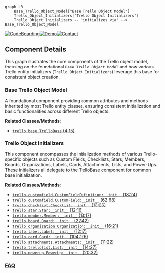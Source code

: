 ```mermaid
graph LR
    Base_Trello_Object_Model["Base Trello Object Model"]
    Trello_Object_Initializers["Trello Object Initializers"]
    Trello_Object_Initializers -- "initializes via" --> Base_Trello_Object_Model
```
[![CodeBoarding](https://img.shields.io/badge/Generated%20by-CodeBoarding-9cf?style=flat-square)](https://github.com/CodeBoarding/CodeBoarding)[![Demo](https://img.shields.io/badge/Try%20our-Demo-blue?style=flat-square)](https://www.codeboarding.org/demo)[![Contact](https://img.shields.io/badge/Contact%20us%20-%20contact@codeboarding.org-lightgrey?style=flat-square)](mailto:contact@codeboarding.org)

## Component Details

This graph illustrates the core components of the Trello object model, focusing on the foundational `Base Trello Object Model` and how various Trello entity initializers (`Trello Object Initializers`) leverage this base for consistent object creation.

### Base Trello Object Model
A foundational component providing common attributes and methods inherited by most Trello entity classes, ensuring consistent initialization and basic functionalities across different Trello objects.


**Related Classes/Methods**:

- <a href="https://github.com/sarumont/py-trello/blob/master/trello/base.py#L4-L15" target="_blank" rel="noopener noreferrer">`trello.base.TrelloBase` (4:15)</a>


### Trello Object Initializers
This component encompasses the initialization methods of various Trello-specific objects such as Custom Fields, Checklists, Stars, Members, Boards, Organizations, Labels, Cards, Attachments, Lists, and Power-Ups. These initializers all delegate to the TrelloBase component for common base initialization.


**Related Classes/Methods**:

- <a href="https://github.com/sarumont/py-trello/blob/master/trello/customfield.py#L18-L24" target="_blank" rel="noopener noreferrer">`trello.customfield.CustomFieldDefinition:__init__` (18:24)</a>
- <a href="https://github.com/sarumont/py-trello/blob/master/trello/customfield.py#L62-L68" target="_blank" rel="noopener noreferrer">`trello.customfield.CustomField:__init__` (62:68)</a>
- <a href="https://github.com/sarumont/py-trello/blob/master/trello/checklist.py#L13-L26" target="_blank" rel="noopener noreferrer">`trello.checklist.Checklist:__init__` (13:26)</a>
- <a href="https://github.com/sarumont/py-trello/blob/master/trello/star.py#L12-L16" target="_blank" rel="noopener noreferrer">`trello.star.Star:__init__` (12:16)</a>
- <a href="https://github.com/sarumont/py-trello/blob/master/trello/member.py#L13-L17" target="_blank" rel="noopener noreferrer">`trello.member.Member:__init__` (13:17)</a>
- <a href="https://github.com/sarumont/py-trello/blob/master/trello/board.py#L22-L42" target="_blank" rel="noopener noreferrer">`trello.board.Board:__init__` (22:42)</a>
- <a href="https://github.com/sarumont/py-trello/blob/master/trello/organization.py#L16-L21" target="_blank" rel="noopener noreferrer">`trello.organization.Organization:__init__` (16:21)</a>
- <a href="https://github.com/sarumont/py-trello/blob/master/trello/label.py#L12-L17" target="_blank" rel="noopener noreferrer">`trello.label.Label:__init__` (12:17)</a>
- <a href="https://github.com/sarumont/py-trello/blob/master/trello/card.py#L104-L126" target="_blank" rel="noopener noreferrer">`trello.card.Card:__init__` (104:126)</a>
- <a href="https://github.com/sarumont/py-trello/blob/master/trello/attachments.py#L11-L22" target="_blank" rel="noopener noreferrer">`trello.attachments.Attachments:__init__` (11:22)</a>
- <a href="https://github.com/sarumont/py-trello/blob/master/trello/trellolist.py#L14-L27" target="_blank" rel="noopener noreferrer">`trello.trellolist.List:__init__` (14:27)</a>
- <a href="https://github.com/sarumont/py-trello/blob/master/trello/powerup.py#L20-L32" target="_blank" rel="noopener noreferrer">`trello.powerup.PowerUp:__init__` (20:32)</a>




### [FAQ](https://github.com/CodeBoarding/GeneratedOnBoardings/tree/main?tab=readme-ov-file#faq)